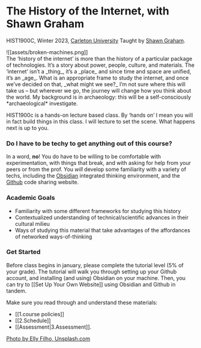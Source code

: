 # The History of the Internet, with Shawn Graham

HIST1900C, Winter 2023, [Carleton University](https://carleton.ca/history)
Taught by [Shawn Graham](https://shawngraham.github.io).

<div align="left">
![[assets/broken-machines.png]]</div>The ‘history of the internet’ is more than the history of a particular package of technologies. It’s a story about power, people, culture, and materials. The ‘internet’ isn’t a _thing_, it’s a _place_ and since time and space are unified, it’s an _age_. What is an appropriate frame to study the internet, and once we’ve decided on that, _what might we see?_ I’m not sure where this will take us – but wherever we go, the journey will change how you think about the world. My background is in archaeology: this will be a self-consciously *archaeological* investigate.

HIST1900c is a hands-on lecture based class. By ‘hands on’ I mean you will in fact build things in this class. I will lecture to set the scene. What happens next is up to you.

### Do I have to be techy to get anything out of this course?

In a word, **no**! You do have to be willing to be comfortable with experimentation, with things that break, and with asking for help from your peers or from the prof. You *will* develop some familiarity with a variety of techs, including the [Obsidian](https://obsidian.md) integrated thinking environment, and the [Github](https://github.com) code sharing website.

### Academic Goals

-   Familiarity with some different frameworks for studying this history
-   Contextualized understanding of technical/scientific advances in their cultural milieu
-   Ways of studying this material that take advantages of the affordances of networked ways-of-thinking

### Get Started

Before class begins in january, please complete the tutorial level (5% of your grade). The tutorial will walk you through setting up your Github account, and installing (and using) Obsidian on your machine. Then, you can try to [[Set Up Your Own Website]] using Obsidian and Github in tandem.

Make sure you read through and understand these materials: 
+ [[1.course policies]]
+ [[2.Schedule]]
+ [[Assessment|3.Assessment]].


[Photo by Elly Filho, Unsplash.com](https://unsplash.com/photos/uKB4O22KMMk)